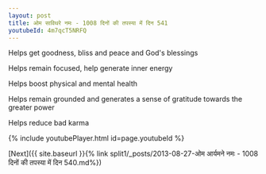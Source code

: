 ```yaml
---
layout: post
title: ओम साविथरे नमः - 1008 दिनों की तपस्या में दिन 541
youtubeId: 4m7qcT5NRFQ
---
```

 
 
Helps get goodness, bliss and peace and God's blessings
 
Helps remain focused, help generate inner energy 
 
Helps boost physical and mental health 
 
Helps remain grounded and generates a sense of gratitude towards the greater power 
 
Helps reduce bad karma
 
 
 
 


{% include youtubePlayer.html id=page.youtubeId %}
 
[Next]({{ site.baseurl }}{% link  split1/_posts/2013-08-27-ओम आर्यमने नमः - 1008 दिनों की तपस्या में दिन 540.md%})
 
